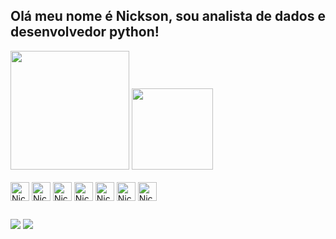 ## Olá meu nome é Nickson, sou analista de dados e desenvolvedor python!

<div>
<img height="190em" src="https://github-readme-stats.vercel.app/api?username=NicksonIndiani&show_icons=true&theme=algolia"/>
<img height="130em" src="https://github-readme-stats.vercel.app/api/top-langs/?username=NicksonIndiani&layout=compact&theme=algolia"/>
</div>

<div style="display: inline_block"><br>
  <img align="center" alt="Nickson-Python" height="30" width="30" src="https://cdn.jsdelivr.net/gh/devicons/devicon@latest/icons/python/python-original.svg" />
  <img align="center" alt="Nickson-mysql" height="30" width="30" src="https://cdn.jsdelivr.net/gh/devicons/devicon@latest/icons/mysql/mysql-original.svg" />
  <img align="center" alt="Nickson-git" height="30" width="30" src="https://cdn.jsdelivr.net/gh/devicons/devicon@latest/icons/git/git-original.svg" />
  <img align="center" alt="Nickson-notion" height="30" width="30" src="https://cdn.jsdelivr.net/gh/devicons/devicon@latest/icons/notion/notion-original.svg" />
  <img align="center" alt="Nickson-notion" height="30" width="30" src="https://cdn.jsdelivr.net/gh/devicons/devicon@latest/icons/tensorflow/tensorflow-original.svg" />
  <img align="center" alt="Nickson-BI" height="30" width="30" src="https://img.icons8.com/fluency/48/power-bi-2021.png" />
  <img align="center" alt="Nickson-IA" height="30" width="30" src="https://img.icons8.com/cotton/64/artificial-intelligence.png" />
  </div>

##

<div> 
  
  <a href = "mailto:dev.nicksonindiani@hmail.com"><img src="https://img.shields.io/badge/-Gmail-%23333?style=for-the-badge&logo=gmail&logoColor=white" target="_blank"></a>
  <a href="https://www.linkedin.com/in/nickson-indiani/" target="_blank"><img src="https://img.shields.io/badge/-LinkedIn-%230077B5?style=for-the-badge&logo=linkedin&logoColor=white" target="_blank"></a> 
  
</div>
